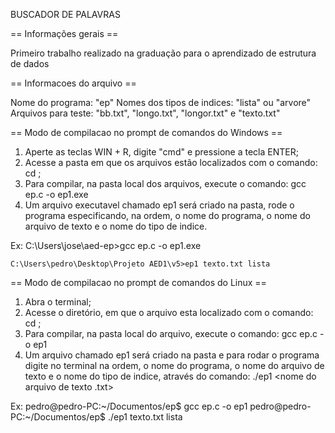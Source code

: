 BUSCADOR DE PALAVRAS

== Informações gerais ==

Primeiro trabalho realizado na graduação para o aprendizado de estrutura de dados

== Informacoes do arquivo ==

Nome do programa: "ep"
Nomes dos tipos de indices: "lista" ou "arvore"
Arquivos para teste: "bb.txt", "longo.txt", "longor.txt" e "texto.txt"


== Modo de compilacao no prompt de comandos do Windows ==

1. Aperte as teclas WIN + R, digite "cmd" e pressione a tecla ENTER;
2. Acesse a pasta em que os arquivos estão localizados com o comando: cd <caminho-do-arquivo>;
3. Para compilar, na pasta local dos arquivos, execute o comando: gcc ep.c -o ep1.exe
4. Um arquivo executavel chamado ep1 será criado na pasta, rode o programa especificando, na ordem, o nome do programa, o nome do arquivo de texto e o nome do tipo de indice.

Ex: C:\Users\jose\aed-ep>gcc ep.c -o ep1.exe

    C:\Users\pedro\Desktop\Projeto AED1\v5>ep1 texto.txt lista

== Modo de compilacao no prompt de comandos do Linux ==

1. Abra o terminal;
2. Acesse o diretório, em que o arquivo esta localizado com o comando: cd <caminho-do-arquivo>;
3. Para compilar, na pasta local do arquivo, execute o comando: gcc ep.c -o ep1
4. Um arquivo chamado ep1 será criado na pasta e para rodar o programa digite no terminal na ordem, o nome do programa, o nome do arquivo de texto e o nome do tipo de indice,
   através do comando: ./ep1 <nome do arquivo de texto .txt> <tipo de indice>


Ex: pedro@pedro-PC:~/Documentos/ep$ gcc ep.c -o ep1
    pedro@pedro-PC:~/Documentos/ep$ ./ep1 texto.txt lista

